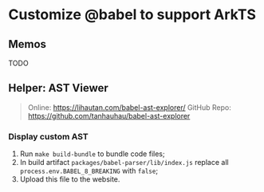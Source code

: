 # Customize @babel to support ArkTS

## Memos

TODO

## Helper: AST Viewer

> Online: https://lihautan.com/babel-ast-explorer/
> GitHub Repo: https://github.com/tanhauhau/babel-ast-explorer

### Display custom AST

1. Run `make build-bundle` to bundle code files;
2. In build artifact `packages/babel-parser/lib/index.js` replace all `process.env.BABEL_8_BREAKING` with `false`;
3. Upload this file to the website.
